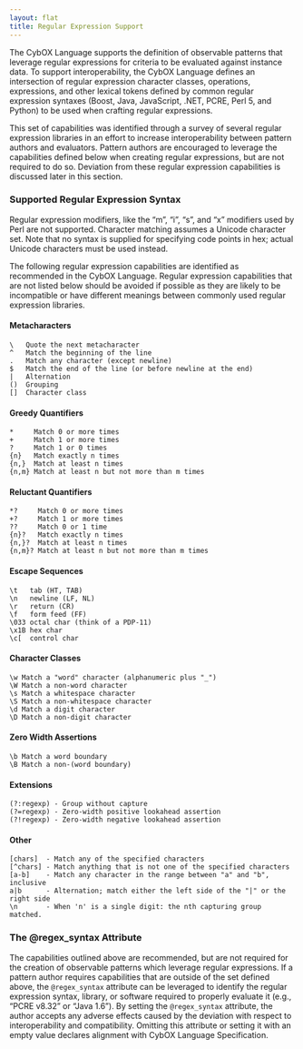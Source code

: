 ```yaml
---
layout: flat
title: Regular Expression Support
---
```

The CybOX Language supports the definition of observable patterns that leverage regular expressions
for criteria to be evaluated against instance data. To support interoperability, the CybOX Language
defines an intersection of regular expression character classes, operations, expressions, and other lexical
tokens defined by common regular expression syntaxes (Boost, Java, JavaScript, .NET, PCRE, Perl 5, and
Python) to be used when crafting regular expressions. 

This set of capabilities was identified through a survey of several regular expression libraries in an effort to increase interoperability between pattern
authors and evaluators. Pattern authors are encouraged to leverage the capabilities defined below
when creating regular expressions, but are not required to do so. Deviation from these regular
expression capabilities is discussed later in this section.

### Supported Regular Expression Syntax
Regular expression modifiers, like the “m”, “i”, “s”, and “x” modifiers used by Perl are not supported.
Character matching assumes a Unicode character set. Note that no syntax is supplied for specifying code
points in hex; actual Unicode characters must be used instead.

The following regular expression capabilities are identified as recommended in the CybOX Language.
Regular expression capabilities that are not listed below should be avoided if possible as they are likely
to be incompatible or have different meanings between commonly used regular expression libraries.

#### Metacharacters

```
\   Quote the next metacharacter
^   Match the beginning of the line
.   Match any character (except newline)
$   Match the end of the line (or before newline at the end)
|   Alternation
()  Grouping
[]  Character class
```

#### Greedy Quantifiers

```
*     Match 0 or more times
+     Match 1 or more times
?     Match 1 or 0 times
{n}   Match exactly n times
{n,}  Match at least n times
{n,m} Match at least n but not more than m times
```

#### Reluctant Quantifiers

```
*?     Match 0 or more times
+?     Match 1 or more times
??     Match 0 or 1 time
{n}?   Match exactly n times
{n,}?  Match at least n times
{n,m}? Match at least n but not more than m times
```

#### Escape Sequences

```
\t   tab (HT, TAB)
\n   newline (LF, NL)
\r   return (CR)
\f   form feed (FF)
\033 octal char (think of a PDP-11)
\x1B hex char
\c[  control char
```

#### Character Classes

```
\w Match a "word" character (alphanumeric plus "_")
\W Match a non-word character
\s Match a whitespace character
\S Match a non-whitespace character
\d Match a digit character
\D Match a non-digit character
```

#### Zero Width Assertions

```
\b Match a word boundary
\B Match a non-(word boundary)
```
#### Extensions

```
(?:regexp) - Group without capture
(?=regexp) - Zero-width positive lookahead assertion
(?!regexp) - Zero-width negative lookahead assertion
```

#### Other

```
[chars]  - Match any of the specified characters
[^chars] - Match anything that is not one of the specified characters
[a-b]    - Match any character in the range between "a" and "b", inclusive
a|b      - Alternation; match either the left side of the "|" or the right side
\n       - When 'n' is a single digit: the nth capturing group matched.
```

### The @regex_syntax Attribute
The capabilities outlined above are recommended, but are not required for the creation of observable
patterns which leverage regular expressions. If a pattern author requires capabilities that are outside of
the set defined above, the `@regex_syntax` attribute can be leveraged to identify the regular expression
syntax, library, or software required to properly evaluate it (e.g., “PCRE v8.32” or “Java 1.6”). By setting
the `@regex_syntax` attribute, the author accepts any adverse effects caused by the deviation with
respect to interoperability and compatibility. Omitting this attribute or setting it with an empty value
declares alignment with CybOX Language Specification.
